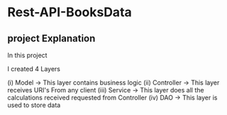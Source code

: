 # Rest-API-BooksData

## project Explanation


In this project 


I created 4 Layers

(i) Model -> This layer contains business logic
(ii) Controller -> This layer receives URI's From any client 
(iii) Service -> This layer does all the calculations received requested from Controller
(iv) DAO -> This layer is used to store data
